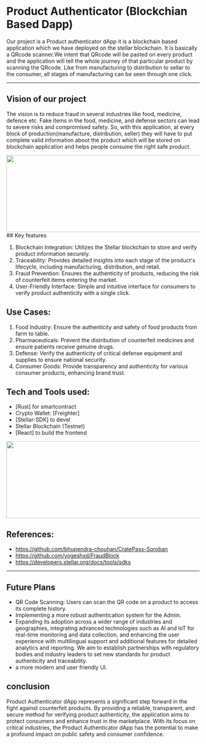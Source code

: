

# Product Authenticator (Blockchian Based Dapp)

Our project is a Product authenticator dApp it is a blockchain based application which we have deployed on the stellar blockchain. It is basically a QRcode scanner.We intent that QRcode will be pasted on every product and the application will tell the whole journey of that particular product by scanning the QRcode. Like from manufacturing to distribution to sellar to the consumer, all stages of manufacturing can be seen through one click.


---

## Vision of our project

The vision is to reduce fraud in several industries like food, medicine, defence etc. Fake items in the food, medicine, and defense sectors can lead to severe risks and compromised safety. So, with this application, at every block of production(manufacture, distribution, seller) they will have to put complete valid information about the product which will be stored on blockchain application and helps people consume the right safe product.

<img srcset = "readmeImages\image1.jpg" width="600" height="200">
## Key features


1. Blockchain Integration: Utilizes the Stellar blockchain to store and verify product information securely.
2. Traceability: Provides detailed insights into each stage of the product's lifecycle, including manufacturing, distribution, and retail.
3. Fraud Prevention: Ensures the authenticity of products, reducing the risk of counterfeit items entering the market.
4. User-Friendly Interface: Simple and intuitive interface for consumers to verify product authenticity with a single click.


## Use Cases:

1. Food Industry: Ensure the authenticity and safety of food products from farm to table.
2. Pharmaceuticals: Prevent the distribution of counterfeit medicines and ensure patients receive genuine drugs.
3. Defense: Verify the authenticity of critical defense equipment and supplies to ensure national security.
4. Consumer Goods: Provide transparency and authenticity for various consumer products, enhancing brand trust.


## Tech and Tools used:

- [Rust] for smartcontract
- Crypto Wallet: [Freighter]
- [Stellar-SDK] to devel
- Stellar Blockchain (Testnet)
- [React] to build the frontend 

<img srcset = "readmeImages\image2.jpg" width="600" height="200">

## References: 

- https://github.com/bhupendra-chouhan/CratePass-Soroban 
- https://github.com/yogeshxd/FraudBlock 
- https://developers.stellar.org/docs/tools/sdks

---

## Future Plans

- QR Code Scanning: Users can scan the QR code on a product to access its complete history.
- Implementing a more robust authentication system for the Admin.
- Expanding its adoption across a wider range of industries and geographies, integrating advanced technologies such as AI and IoT for real-time monitoring and data collection, and enhancing the user experience with multilingual support and additional features for detailed analytics and reporting. We aim to establish partnerships with regulatory bodies and industry leaders to set new standards for product authenticity and traceability. 
- a more modern and user friendly UI.

## conclusion

Product Authenticator dApp represents a significant step forward in the fight against counterfeit products. By providing a reliable, transparent, and secure method for verifying product authenticity, the application aims to protect consumers and enhance trust in the marketplace. With its focus on critical industries, the Product Authenticator dApp has the potential to make a profound impact on public safety and consumer confidence.



